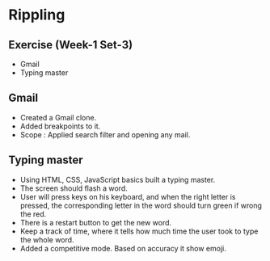 # Rippling 
## Exercise (Week-1 Set-3)


- Gmail 
- Typing master


## Gmail

- Created a Gmail clone.
- Added breakpoints to it.
- Scope : Applied search filter and opening any mail.



## Typing master

- Using HTML, CSS, JavaScript basics built a typing master.
- The screen should flash a word.
- User will press keys on his keyboard, and when the right letter is pressed, the corresponding letter in the word should turn green if wrong the red. 
- There is a restart button to get the new word.
- Keep a track of time, where it tells how much time the user took to type the whole word.
- Added a competitive mode. Based on accuracy it show emoji.
